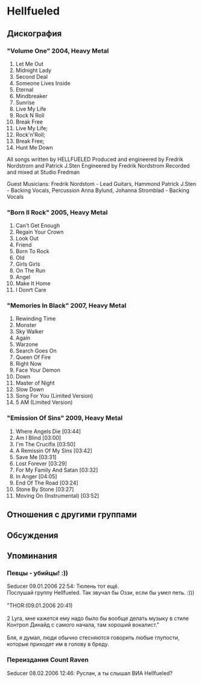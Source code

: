# Hellfueled



## Дискография

### "Volume One" 2004, Heavy Metal

01. Let Me Out 
02. Midnight Lady
03. Second Deal 
04. Someone Lives Inside 
05. Eternal
06. Mindbreaker
07. Sunrise
08. Live My Life
09. Rock N Roll
10. Break Free
8. Live My Life; 
9. Rock'n'Roll; 
10. Break Free; 
11. Hunt Me Down

All songs written by HELLFUELED
Produced and engineered by Fredrik Nordstrom and Patrick J.Sten
Engineered by Fredrik Nordstrom
Recorded and mixed at Studio Fredman

Guest Musicians:
Fredrik Nordstom - Lead Guitars, Hammond
Patrick J.Sten - Backing Vocals, Percussion
Anna Bylund, Johanna Stromblad - Backing Vocals

### "Born II Rock" 2005, Heavy Metal

01. Can't Get Enough
02. Regain Your Crown
03. Look Out
04. Friend
05. Born To Rock
06. Old
07. Girls Girls
08. On The Run
09. Angel
10. Make It Home
11. I Donґt Care

### "Memories In Black" 2007, Heavy Metal

01. Rewinding Time
02. Monster
03. Sky Walker
04. Again
05. Warzone
06. Search Goes On
07. Queen Of Fire
08. Right Now
09. Face Your Demon
10. Down 
11. Master of Night 
12. Slow Down
13. Song For You (Limited Version)
14. 5 AM (Limited Version)

### "Emission Of Sins" 2009, Heavy Metal

01. Where Angels Die [03:44] 
02. Am I Blind [03:00] 
03. I'm The Crucifix [03:50] 
04. A Remissin Of My Sins [03:42] 
05. Save Me [03:31] 
06. Lost Forever [03:29] 
07. For My Family And Satan [03:32] 
08. In Anger [04:05] 
09. End Of The Road [03:24] 
10. Stone By Stone [03:27] 
11. Moving On (Instrumental) [03:52]


## Отношения с другими группами


## Обсуждения


## Упоминания

### Певцы - убийцы! :))

Seducer 09.01.2006 22:54:
Тюлень тот ещё.<BR>Послушай группу Hellfueled. Так звучал бы Оззи, если бы умел петь. :)))<BR><BR>"THOR:(09.01.2006 20:41) 	  <BR> 	<BR>2 Lyra, мне кажется ему надо было бы вообще делать музыку в стиле Контрол Динайд с самого начала, там хороший вокалист."<BR><BR>Бля, я думал, люди обычно стесняются говорить любые глупости, которые приходят им в голову в бреду.

### Переиздания Count Raven

Seducer 08.02.2006 12:46:
Руслан, а ты слышал ВИА Hellfueled?

